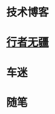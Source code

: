 <div>
  <h1>技术博客</h1>
  <h1><a href="xingzhewujiang.md">行者无疆</a></h1>
  <h1>车迷</h1>
  <h1>随笔</h1>
</div>
